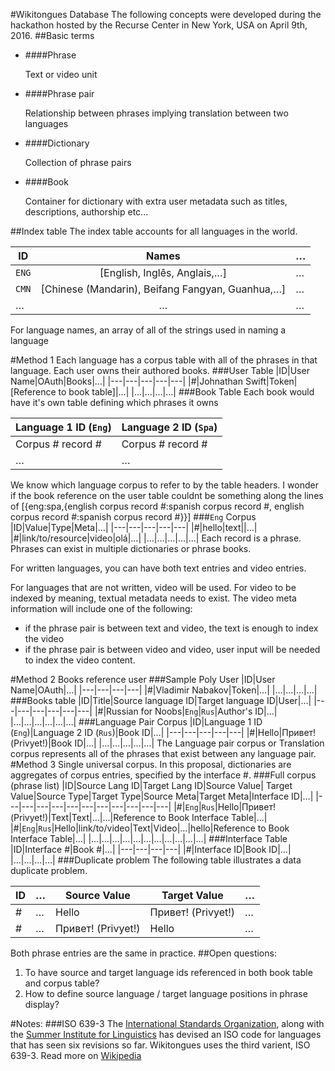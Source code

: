 #Wikitongues Database
The following concepts were developed during the hackathon hosted by the Recurse Center in New York, USA on April 9th, 2016.
##Basic terms
* ####Phrase

   Text or video unit
* ####Phrase pair

   Relationship between phrases implying translation between two languages
* ####Dictionary

   Collection of phrase pairs
* ####Book

   Container for dictionary with extra user metadata such as titles, descriptions, authorship etc...

##Index table
The index table accounts for all languages in the world.

|ID|Names|…|
|---|:---:|---|
|`ENG`|[English, Inglês, Anglais,…]|…|
|`CMN`|[Chinese (Mandarin), Beifang Fangyan, Guanhua,…]|…|
|…|…|…|
For language names, an array of all of the strings used in naming a language

#Method 1
Each language has a corpus table with all of the phrases in that language. Each user owns their authored books.
###User Table
|ID|User Name|OAuth|Books|…|
|---|---|---|---|---|
|#|Johnathan Swift|Token|[Reference to book table]|…|
|…|…|…|…|
###Book Table
Each book would have it's own table defining which phrases it owns

|Language 1 ID (`Eng`)|Language 2 ID (`Spa`)|
|---|---|
|Corpus # record #|Corpus # record #|
|…|…|

We know which language corpus to refer to by the table headers.
I wonder if the book reference on the user table couldnt be something along the lines of [{eng:spa,{english corpus record #:spanish corpus record #, english corpus record #:spanish corpus record #}}]
###`Eng` Corpus
|ID|Value|Type|Meta|…|
|---|---|---|---|---|
|#|hello|text||…|
|#|link/to/resource|video|olá|…|
|…|…|…|…|…|
Each record is a phrase. Phrases can exist in multiple dictionaries or phrase books.

For written languages, you can have both text entries and video entries.

For languages that are not written, video will be used. For video to be indexed by meaning, textual metadata needs to exist. The video meta information will include one of the following:
* if the phrase pair is between text and video, the text is enough to index the video
* if the phrase pair is between video and video, user input will be needed to index the video content.

#Method 2
Books reference user
###Sample Poly User
|ID|User Name|OAuth|…|
|---|---|---|---|
|#|Vladimir Nabakov|Token|…|
|…|…|…|…|
###Books table
|ID|Title|Source language ID|Target language ID|User|…|
|---|---|---|---|---|---|
|#|Russian for Noobs|`Eng`|`Rus`|Author's ID|…|
|…|…|…|…|…|…|
###Language Pair Corpus
|ID|Language 1 ID (`Eng`)|Language 2 ID (`Rus`)|Book ID|…|
|---|---|---|---|---|
|#|Hello|Привет! (Privyet!)|Book ID|…|
|…|…|…|…|…|
The Language pair corpus or Translation corpus represents all of the phrases that exist between any language pair.
#Method 3
Single universal corpus. In this proposal, dictionaries are aggregates of corpus entries, specified by the interface #.
###Full corpus (phrase list)
|ID|Source Lang ID|Target Lang ID|Source Value| Target Value|Source Type|Target Type|Source Meta|Target Meta|Interface ID|…|
|---|---|---|---|---|---|---|---|---|---|---|
|#|`Eng`|`Rus`|Hello|Привет! (Privyet!)|Text|Text|…|…|Reference to Book Interface Table|…|
|#|`Eng`|`Rus`|Hello|link/to/video|Text|Video|…|hello|Reference to Book Interface Table|…|
|…|…|…|…|…|…|…|…|…|…|…|
###Interface Table
|ID|Interface #|Book #|…|
|---|---|---|---|
|#|Interface ID|Book ID|…|
|…|…|…|…|
###Duplicate problem
The following table illustrates a data duplicate problem.

|ID|…|Source Value|Target Value|…|
|---|---|---|---|---|
|#|…|Hello|Привет! (Privyet!)|…|
|#|…|Привет! (Privyet!)|Hello|…|
Both phrase entries are the same in practice.
##Open questions:
1. To have source and target language ids referenced in both book table and corpus table?
2. How to define source language / target language positions in phrase display?

#Notes:
###ISO 639-3
The [International Standards Organization](http://www.iso.org/iso/home.html), along with the [Summer Institute for Linguistics](http://www.sil.org/) has devised an ISO code for languages that has seen six revisions so far. Wikitongues uses the third varient, ISO 639-3. Read more on [Wikipedia](https://en.wikipedia.org/wiki/ISO_639)
